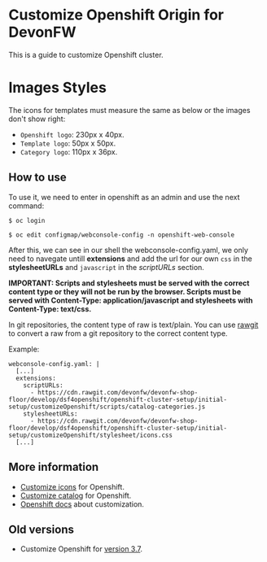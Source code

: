 # Customize Openshift Origin for DevonFW

This is a guide to customize Openshift cluster.

# Images Styles

The icons for templates must measure the same as below or the images don't show right:

- `Openshift logo`: 230px x 40px.
- `Template logo`: 50px x 50px.
- `Category logo`: 110px x 36px.

## How to use

To use it, we need to enter in openshift as an admin and use the next command:

```
$ oc login

$ oc edit configmap/webconsole-config -n openshift-web-console
```

After this, we can see in our shell the webconsole-config.yaml, we only need to navegate untill **extensions** and add the url for our own `css` in the **stylesheetURLs** and `javascript` in the _scriptURLs_ section.

**IMPORTANT: Scripts and stylesheets must be served with the correct content type or they will not be run by the browser. Scripts must be served with Content-Type: application/javascript and stylesheets with Content-Type: text/css.**

In git repositories, the content type of raw is text/plain. You can use [rawgit](https://rawgit.com/) to convert a raw from a git repository to the correct content type.

Example:

```
webconsole-config.yaml: |
  [...]
  extensions:
    scriptURLs:
      - https://cdn.rawgit.com/devonfw/devonfw-shop-floor/develop/dsf4openshift/openshift-cluster-setup/initial-setup/customizeOpenshift/scripts/catalog-categories.js
    stylesheetURLs:
      - https://cdn.rawgit.com/devonfw/devonfw-shop-floor/develop/dsf4openshift/openshift-cluster-setup/initial-setup/customizeOpenshift/stylesheet/icons.css
  [...]
```

## More information

- [Customize icons](https://github.com/devonfw/devonfw-shop-floor/wiki/devonfw-shop-floor-4-openshift-customize-icons) for Openshift.
- [Customize catalog](https://github.com/devonfw/devonfw-shop-floor/wiki/devonfw-shop-floor-4-openshift-customize-catalog) for Openshift.
- [Openshift docs](https://docs.openshift.com/container-platform/latest/install_config/web_console_customization.html#loading-custom-scripts-and-stylesheets) about customization.

## Old versions
* Customize Openshift for [version 3.7](https://docs.openshift.com/container-platform/3.9/install_config/web_console_customization.html#loading-custom-scripts-and-stylesheets).
